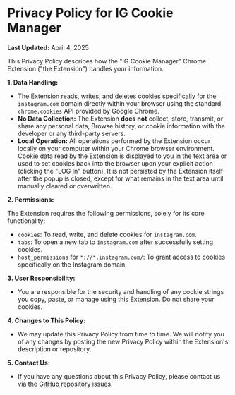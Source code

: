 # Privacy Policy for IG Cookie Manager

**Last Updated:** April 4, 2025

This Privacy Policy describes how the "IG Cookie Manager" Chrome Extension ("the Extension") handles your information.

**1. Data Handling:**

* The Extension reads, writes, and deletes cookies specifically for the `instagram.com` domain directly within your browser using the standard `chrome.cookies` API provided by Google Chrome.
* **No Data Collection:** The Extension **does not** collect, store, transmit, or share any personal data, Browse history, or cookie information with the developer or any third-party servers.
* **Local Operation:** All operations performed by the Extension occur locally on your computer within your Chrome browser environment. Cookie data read by the Extension is displayed to you in the text area or used to set cookies back into the browser upon your explicit action (clicking the "LOG In" button). It is not persisted by the Extension itself after the popup is closed, except for what remains in the text area until manually cleared or overwritten.

**2. Permissions:**

The Extension requires the following permissions, solely for its core functionality:
* `cookies`: To read, write, and delete cookies for `instagram.com`.
* `tabs`: To open a new tab to `instagram.com` after successfully setting cookies.
* `host_permissions` for `*://*.instagram.com/`: To grant access to cookies specifically on the Instagram domain.

**3. User Responsibility:**

* You are responsible for the security and handling of any cookie strings you copy, paste, or manage using this Extension. Do not share your cookies.

**4. Changes to This Policy:**

* We may update this Privacy Policy from time to time. We will notify you of any changes by posting the new Privacy Policy within the Extension's description or repository.

**5. Contact Us:**

* If you have any questions about this Privacy Policy, please contact us via the [GitHub repository issues](https://github.com/fclove01/ig-cookie-easily/issues).